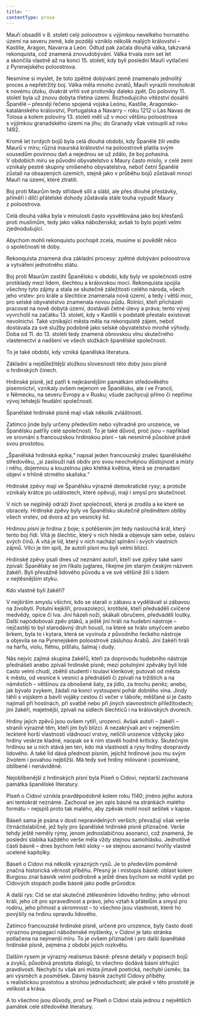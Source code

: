 ```yaml
---
title: ''
contentType: prose
---
```


  

  

  

Mauři obsadili v 8. století celý poloostrov s výjimkou nevelkého hornatého území na severu země, kde později vzniklo několik malých království – Kastilie, Aragon, Navarra a León. Odtud pak začala dlouhá válka, takzvaná rekonquista, což znamená znovudobývání. Válka trvala osm set let a skončila vlastně až na konci 15. století, kdy byli poslední Mauři vytlačeni z Pyrenejského poloostrova.

Nesmíme si myslet, že toto zpětné dobývání země znamenalo jednolitý proces a nepřetržitý boj. Válka měla mnoho zvratů, Mauři vyrazili mnohokrát k novému útoku, dvakrát vrhli své protivníky daleko zpět. Do poloviny 11. století byla už znovu dobyta třetina území. Rozhodujícího vítězství dosáhli Španělé – přesněji řečeno spojená vojska Leónu, Kastilie, Aragonsko-katalánského království, Portugalska a Navarry – roku 1212 u Las Navas de Tolosa a kolem poloviny 13. století měli už v moci většinu poloostrova s výjimkou granadského území na jihu; do Granady však vstoupili až roku 1492.

Kromě let tvrdých bojů byla celá dlouhá období, kdy Španělé žili vedle Maurů v míru; různá maurská království na poloostrově platila svým sousedům povinnou daň a nejednou se už zdálo, že boj pohasíná. V obdobích míru se původní obyvatelstvo s Maury často mísilo, v celé zemi vznikaly pestré skupiny smíšeného obyvatelstva, neboť četní Španělé zůstali na obsazených územích, stejně jako v průběhu bojů zůstávali mnozí Mauři na území, které ztratili.

Boj proti Maurům tedy střídavě sílil a slábl, ale přes dlouhé přestávky, příměří i dílčí přátelské dohody zůstávala stále touha vypudit Maury z poloostrova.

Celá dlouhá válka byla v minulosti často vysvětlována jako boj křesťanů proti muslimům, tedy jako válka náboženská; avšak to bylo pojetí velmi zjednodušující.

Abychom mohli rekonquistu pochopit zcela, musíme si povědět něco o společnosti té doby.

Rekonquista znamená dva základní procesy: zpětné dobývání poloostrova a vytváření jednotného státu.

Boj proti Maurům zastihl Španělsko v období, kdy byly ve společnosti ostré protiklady mezi lidem, šlechtou a královskou mocí. Rekonquista spojila všechny tyto zájmy a stala se skutečně záležitostí celého národa, všech jeho vrstev: pro krále a šlechtice znamenala nová území, a tedy i větší moc, pro selské obyvatelstvo znamenala novou půdu. Rolníci, kteří přicházeli pracovat na nově dobytá území, dostávali četné úlevy a práva; tento vývoj vyvrcholil na začátku 13. století, kdy v Kastilii v podstatě přestalo existovat nevolnictví. Také vznikající města měla na rekonquistě zájem, neboť dostávala za své služby podobně jako selské obyvatelstvo mnohé výhody. Doba od 11. do 13. století tedy znamená obrovskou vlnu skutečného vlastenectví a nadšení ve všech složkách španělské společnosti.

To je také období, kdy vzniká španělská literatura.

Základní a nejdůležitější složkou slovesnosti této doby jsou písně o hrdinských činech.

Hrdinské písně, jež patří k nejkrásnějším památkám středověkého písemnictví, vznikaly ovšem nejenom ve Španělsku, ale i ve Francii, v Německu, na severu Evropy a v Rusku; všude zachycují přímo či nepřímo vývoj tehdejší feudální společnosti.

Španělské hrdinské písně mají však několik zvláštností.

Zatímco jinde byly určeny především nebo výhradně pro urozence, ve Španělsku patřily celé společnosti. To je také důvod, proč jsou – například ve srovnání s francouzskou hrdinskou písní – tak nesmírně působivé právě svou prostotou.

„Španělská hrdinská epika,“ napsal jeden francouzský znalec španělského středověku, „si zaslouží náš obdiv pro svou neochvějnou důstojnost a místy i něhu, dojemnou a kouzelnou jako křehká květina, která se znenadání objeví v trhlině strmého skaliska.“

Hrdinské zpěvy mají ve Španělsku výrazné demokratické rysy; a protože vznikaly krátce po událostech, které opěvují, mají i smysl pro skutečnost.

V nich se nejplněji odráží život společnosti, která je zrodila a ke které se obracely. Hrdinské zpěvy byly ve Španělsku skutečně předmětem obliby všech vrstev, od dvora až po vesnický lid.

Hrdinou písní je hrdina z boje; s potěšením jim tedy naslouchá král, který tento boj řídí. Vítá je šlechtic, který v nich hledá a objevuje sám sebe, oslavu svých činů. A vítá je lid, který v nich nachází splnění i svých vlastních zájmů. Vítci je tím spíš, že autoři písní mu byli velmi blízcí.

Hrdinské zpěvy psali dnes už neznámí autoři, kteří své zpěvy také sami zpívali: Španělsky se jim říkalo juglares, říkejme jim starým českým názvem žakéři. Byli převážně lidového původu a ve své většině žili s lidem v nejtěsnějším styku.

Kdo vlastně byli žakéři?

V nejširším smyslu všichni, kdo se starali o zábavu a vydělávali si zábavou na živobytí. Potulní kejklíři, provazolezci, krotitelé, kteří předváděli cvičené medvědy, opice či lva. Jiní házeli noži, skákali obručemi, předváděli loutky. Další napodobovali zpěv ptáků, a ještě jiní hráli na hudební nástroje – nejčastěji to byl starodávný druh houslí, na které se hrálo smyčcem anebo brkem, byla to i kytara, která se vyvinula z původního řeckého nástroje a objevila se na Pyrenejském poloostrově zásluhou Arabů. Jiní žakéři hráli na harfu, violu, flétnu, píšťalu, šalmaj i dudy.

Nás nejvíc zajímá skupina žakéřů, kteří za doprovodu hudebního nástroje přednášeli anebo zpívali hrdinské písně; mezi potulnými zpěváky byli lidé často velmi chudí, zběhlí studenti i toulaví klerikové; putovali od města k městu, od vesnice k vesnici a přednášeli či zpívali na tržištích a na náměstích – většinou za obnošené šaty, za jídlo, za trochu peněz; anebo, jak bývalo zvykem, žádali na konci vystoupení pohár dobrého vína. Jindy táhli s vojskem a bavili vojáky cestou či večer v táboře; měšťané si je často najímali při hostinách, při svatbě nebo při jiných slavnostních příležitostech; jiní žakéři, majetnější, zpívali na sídlech šlechticů i na královských dvorech.

Hrdiny jejich zpěvů jsou ovšem rytíři, urozenci. Avšak autoři – žakéři – stranili výrazně těm, kteří jim byli blízcí. A nezakrývali ani v nejmenším leckteré horší vlastnosti vládnoucí vrstvy, nelíčili urozence vždycky jako hrdiny veskrze kladné, naopak se k nim stavěli hodně kriticky. Skutečným hrdinou se u nich stává jen ten, kdo má vlastnosti a rysy hrdiny doopravdy lidového. A také lid dává přednost písním, jejichž hrdinové jsou mu svým životem i povahou nejbližší. Má tedy své hrdiny milované i posmívané, oblíbené i nenáviděné.

Nejoblíbenější z hrdinských písní byla Píseň o Cidovi, nejstarší zachovaná památka španělské literatury.

Píseň o Cidovi vznikla pravděpodobně kolem roku 1140; jméno jejího autora ani tentokrát neznáme. Zachoval se jen opis básně na stránkách malého formátu – nejspíš proto tak malého, aby zpěvák mohl nosit sešitek v kapse.

Báseň sama je psána v dosti nepravidelných verších; převažují však verše čtrnáctislabičné, jež byly pro španělské hrdinské písně příznačné. Verše tehdy ještě neměly rýmy, jenom jednoslabičnou asonanci, což znamená, že poslední slabika každého verše měla vždy stejnou samohlásku. Jednotlivé části básně – dnes bychom řekli sloky – se stejnou asonancí tvořily vlastně ucelené kapitolky.

Báseň o Cidovi má několik výrazných rysů. Je to především poměrně značná historická věrnost příběhu. Přesný je i místopis básně: oblast kolem Burgosu znal básník velmi podrobně a ještě dnes bychom se mohli vydat po Cidových stopách podle básně jako podle průvodce.

A další rys: Cid se stal skutečně ztělesněním lidového hrdiny; jeho věrnost králi, jeho cit pro spravedlnost a právo, jeho vztah k přátelům a smysl pro rodinu, jeho přímost a skromnost – to všechno jsou vlastnosti, které ho povýšily na hrdinu opravdu lidového.

Zatímco francouzské hrdinské písně, určené pro urozence, byly často dosti výraznou propagací náboženské myšlenky, v Cidovi je tato stránka potlačena na nejmenší míru. To je ovšem příznačné i pro další španělské hrdinské písně, zejména z období jejich rozkvětu.

Dalším rysem je výrazný realismus básně: přesné detaily v popisech bojů a zvyků, působivá prostota dialogů, to všechno dodává básni strhující pravdivosti. Nechybí tu však ani místa jímavě poetická, nechybí úsměv, ba ani výsměch a posměšek. Dávný básník zachytil Cidovy příběhy s realistickou prostotou a strohou jednoduchostí; ale právě v této prostotě je velikost a krása.

A to všechno jsou důvody, proč se Píseň o Cidovi stala jednou z největších památek celé středověké literatury.
